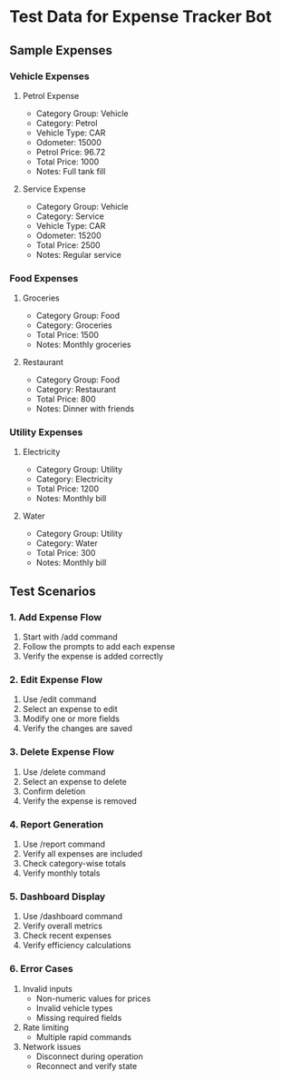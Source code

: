 # Test Data for Expense Tracker Bot

## Sample Expenses

### Vehicle Expenses

1. Petrol Expense
   - Category Group: Vehicle
   - Category: Petrol
   - Vehicle Type: CAR
   - Odometer: 15000
   - Petrol Price: 96.72
   - Total Price: 1000
   - Notes: Full tank fill

2. Service Expense
   - Category Group: Vehicle
   - Category: Service
   - Vehicle Type: CAR
   - Odometer: 15200
   - Total Price: 2500
   - Notes: Regular service

### Food Expenses

1. Groceries
   - Category Group: Food
   - Category: Groceries
   - Total Price: 1500
   - Notes: Monthly groceries

2. Restaurant
   - Category Group: Food
   - Category: Restaurant
   - Total Price: 800
   - Notes: Dinner with friends

### Utility Expenses

1. Electricity
   - Category Group: Utility
   - Category: Electricity
   - Total Price: 1200
   - Notes: Monthly bill

2. Water
   - Category Group: Utility
   - Category: Water
   - Total Price: 300
   - Notes: Monthly bill

## Test Scenarios

### 1. Add Expense Flow

1. Start with /add command
2. Follow the prompts to add each expense
3. Verify the expense is added correctly

### 2. Edit Expense Flow

1. Use /edit command
2. Select an expense to edit
3. Modify one or more fields
4. Verify the changes are saved

### 3. Delete Expense Flow

1. Use /delete command
2. Select an expense to delete
3. Confirm deletion
4. Verify the expense is removed

### 4. Report Generation

1. Use /report command
2. Verify all expenses are included
3. Check category-wise totals
4. Verify monthly totals

### 5. Dashboard Display

1. Use /dashboard command
2. Verify overall metrics
3. Check recent expenses
4. Verify efficiency calculations

### 6. Error Cases

1. Invalid inputs
   - Non-numeric values for prices
   - Invalid vehicle types
   - Missing required fields
2. Rate limiting
   - Multiple rapid commands
3. Network issues
   - Disconnect during operation
   - Reconnect and verify state
